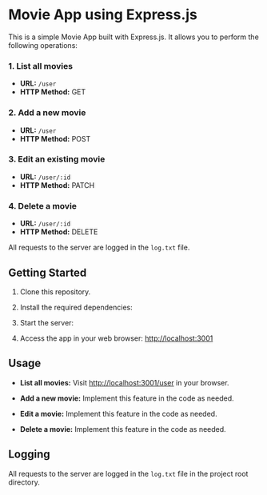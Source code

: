 # Movie App using Express.js

This is a simple Movie App built with Express.js. It allows you to perform the following operations:

### 1. List all movies

- **URL:** `/user`
- **HTTP Method:** GET


### 2. Add a new movie

- **URL:** `/user`
- **HTTP Method:** POST

### 3. Edit an existing movie
- **URL:** `/user/:id`
- **HTTP Method:** PATCH

### 4. Delete a movie
- **URL:** `/user/:id`
- **HTTP Method:** DELETE



All requests to the server are logged in the `log.txt` file.

## Getting Started

1. Clone this repository.

2. Install the required dependencies:

3. Start the server:

4. Access the app in your web browser: [http://localhost:3001](http://localhost:3001)

## Usage

- **List all movies:** Visit [http://localhost:3001/user](http://localhost:3001/user) in your browser.

- **Add a new movie:** Implement this feature in the code as needed.

- **Edit a movie:** Implement this feature in the code as needed.

- **Delete a movie:** Implement this feature in the code as needed.

## Logging

All requests to the server are logged in the `log.txt` file in the project root directory.




